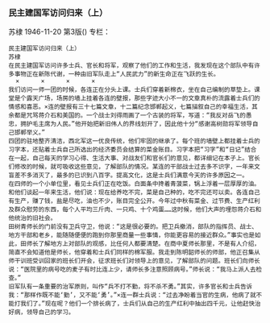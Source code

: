 ### 民主建国军访问归来（上）
苏棣
1946-11-20
第3版()
专栏：

    民主建国军访问归来（上）
    苏棣
    在民主建国军访问许多士兵、官长和将军，观察了他们的工作和生活，我发现在这个部队中有许多事物正在新陈代谢，一种由旧军队走上“人民武力”的新生命正在飞跃的生长。
      ×      ×      ×      ×
    我们访问一师一团的时候，各连正在分头上课。士兵们穿着新棉衣，坐在自己编制的草垫上。课堂是个露天广场，场房的墙上挂着各连的壁报，那些字迹大小不一的文章真朴的流露着士兵们的情感和喜恶。×连的壁报有三十七篇文章，十二篇纪念邯郸起义，七篇描叙自己的幸福生活，其余都是咒骂蒋介石和美国的。一个战士刘得雨画了一个古装的将军，写道：“我反对岳飞的愚忠，拥护毛主席为人民。”他开始把新旧伟人的界线划开了，因此他十分“感谢高树勋将军领导自己邯郸举义。”
    四团的驻地整齐清洁，西北军这一优良传统，他们牢固的继承了。每个班的墙壁上都挂着士兵的习字本，还贴着士兵自己所选出的经济委员会结算的菜金账目。习字本把“习字”和“日记”结合在一起，自己每天的学习心得、生活大事、对战友们和官长们的意见，都详细记在本子上。官长们修改的时候，就可吸收这些意见，了解部队的情况。某连的干部战士过去多不识字，一年来文盲差不多消灭了，最多的已识到八百字。提高文化，这是士兵们满意今天的许多原因之一。
    在四师的一个小单位里，看见士兵们正在吃饭。白面条中搀着青菠菜，锅上浮着一层厚厚的油。和他们谈起一年来生活，他们说：现在给养吃不完，菜是自己种的，吃不完还可以卖。各连自己有生产，赚了钱，盐是尽吃，油也不少，账目完全公开。今年过中秋有菜金、过节费、生产红利及群众慰劳的东西，每个人平均三斤肉、一只鸡、十个鸡蛋……这时候，他们大声的埋怨蒋介石和他统治的旧社会。
    田树青师长的门前没有卫兵守卫，他说：“这是很必要的。把卫兵撤消，部队的指挥员、战士、地方干部和老乡，能随随便便的跑到你那里商量一些事情，你能更容易的接近群众。”事实也是如此，田师长了解地方上对部队的观感，比任何人都要清楚。在商中夏师长那里，不是有人介绍，简直不会知道他是师长，他穿着和士兵们同样的棉军服。我走到陈明韶师长的师部，他正召集从师干训班受训回家的班长们开会，征求班长们对领导上的意见，了解部队的问题。班长们向师长说：“医院里的病号吃的麦子有时比连上少，请师长多注意照顾病号。”师长说：“我马上派人去检查。”
    旧军队有一条重要的治军原则，叫作“兵不打不勤，将不杀不勇。”其实，许多官长和士兵告诉我：“那样作既不能‘勤’，又不能‘勇’。”×连一群士兵说：“过去净盼着当官的生病，他病了就不能打我们了。”现在呢？他们一个排长病了，士兵们从自己的生产红利中抽出四千元，让他赶快治好病，领导自己的学习。
